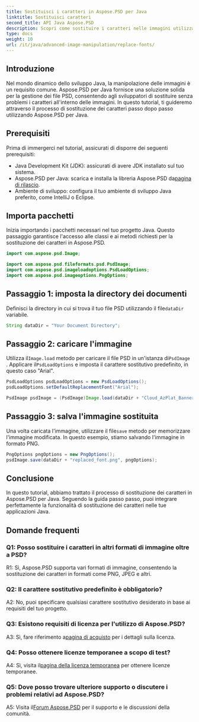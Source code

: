 ```yaml
---
title: Sostituisci i caratteri in Aspose.PSD per Java
linktitle: Sostituisci caratteri
second_title: API Java Aspose.PSD
description: Scopri come sostituire i caratteri nelle immagini utilizzando Aspose.PSD per Java. Segui la nostra guida passo passo per una manipolazione efficiente dei caratteri.
type: docs
weight: 10
url: /it/java/advanced-image-manipulation/replace-fonts/
---
```

## Introduzione

Nel mondo dinamico dello sviluppo Java, la manipolazione delle immagini è un requisito comune. Aspose.PSD per Java fornisce una soluzione solida per la gestione dei file PSD, consentendo agli sviluppatori di sostituire senza problemi i caratteri all'interno delle immagini. In questo tutorial, ti guideremo attraverso il processo di sostituzione dei caratteri passo dopo passo utilizzando Aspose.PSD per Java.

## Prerequisiti

Prima di immergerci nel tutorial, assicurati di disporre dei seguenti prerequisiti:

- Java Development Kit (JDK): assicurati di avere JDK installato sul tuo sistema.
-  Aspose.PSD per Java: scarica e installa la libreria Aspose.PSD da[pagina di rilascio](https://releases.aspose.com/psd/java/).
- Ambiente di sviluppo: configura il tuo ambiente di sviluppo Java preferito, come IntelliJ o Eclipse.

## Importa pacchetti

Inizia importando i pacchetti necessari nel tuo progetto Java. Questo passaggio garantisce l'accesso alle classi e ai metodi richiesti per la sostituzione dei caratteri in Aspose.PSD.

```java
import com.aspose.psd.Image;

import com.aspose.psd.fileformats.psd.PsdImage;
import com.aspose.psd.imageloadoptions.PsdLoadOptions;
import com.aspose.psd.imageoptions.PngOptions;
```

## Passaggio 1: imposta la directory dei documenti

 Definisci la directory in cui si trova il tuo file PSD utilizzando il file`dataDir` variabile.

```java
String dataDir = "Your Document Directory";
```

## Passaggio 2: caricare l'immagine

 Utilizza il`Image.load` metodo per caricare il file PSD in un'istanza di`PsdImage` . Applicare il`PsdLoadOptions` e imposta il carattere sostitutivo predefinito, in questo caso "Arial".

```java
PsdLoadOptions psdLoadOptions = new PsdLoadOptions(); 
psdLoadOptions.setDefaultReplacementFont("Arial");

PsdImage psdImage = (PsdImage)Image.load(dataDir + "Cloud_AzPlat_Banner3A_SB_EN_US_160x600_chinese_font.psd", psdLoadOptions);
```

## Passaggio 3: salva l'immagine sostituita

 Una volta caricata l'immagine, utilizzare il file`save` metodo per memorizzare l'immagine modificata. In questo esempio, stiamo salvando l'immagine in formato PNG.

```java
PngOptions pngOptions = new PngOptions();
psdImage.save(dataDir + "replaced_font.png", pngOptions);
```

## Conclusione

In questo tutorial, abbiamo trattato il processo di sostituzione dei caratteri in Aspose.PSD per Java. Seguendo la guida passo passo, puoi integrare perfettamente la funzionalità di sostituzione dei caratteri nelle tue applicazioni Java.

## Domande frequenti

### Q1: Posso sostituire i caratteri in altri formati di immagine oltre a PSD?

R1: Sì, Aspose.PSD supporta vari formati di immagine, consentendo la sostituzione dei caratteri in formati come PNG, JPEG e altri.

### Q2: Il carattere sostitutivo predefinito è obbligatorio?

A2: No, puoi specificare qualsiasi carattere sostitutivo desiderato in base ai requisiti del tuo progetto.

### Q3: Esistono requisiti di licenza per l'utilizzo di Aspose.PSD?

 A3: Sì, fare riferimento a[pagina di acquisto](https://purchase.aspose.com/buy) per i dettagli sulla licenza.

### Q4: Posso ottenere licenze temporanee a scopo di test?

 A4: Sì, visita il[pagina della licenza temporanea](https://purchase.aspose.com/temporary-license/) per ottenere licenze temporanee.

### Q5: Dove posso trovare ulteriore supporto o discutere i problemi relativi ad Aspose.PSD?

 A5: Visita il[Forum Aspose.PSD](https://forum.aspose.com/c/psd/34) per il supporto e le discussioni della comunità.